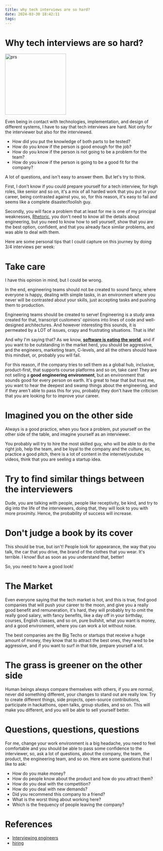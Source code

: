 ```yaml
---
title: why tech interviews are so hard?
date: 2024-03-30 18:42:11
tags:
---
```


# Why tech interviews are so hard?

<img src="/images/techinterviews.png" alt="prs" style="width:200px;"/>

Even being in contact with technologies, implementation, and design of different systems, I have to say that tech interviews are hard. Not only for the interviewer but also for the interviewed.

- How did you put the knowledge of both parts to be tested?
- How do you know if the person is good enough for the job?
- How do you know if the person is not going to be a problem for the team?
- How do you know if the person is going to be a good fit for the company?

A lot of questions, and isn't easy to answer them. But let's try to think.

First, I don't know if you could prepare yourself for a tech interview, for high roles, like senior and so on, it's a mix of all harded work that you put in your career, being contrasted against you, so, for this reason, it's easy to fail and seems like a complete disaster/foolish guy.

Secondly, you will face a problem that at least for me is one of my principal weaknesses, [Rhetoric](https://en.wikipedia.org/wiki/Rhetoric), you don't need to know all the details about engineering, but you need to know how to sell yourself, show that you are the best option, confident, and that you already face similar problems, and was able to deal with them.

Here are some personal tips that I could capture on this journey by doing 3/4 interviews per week:

# Take care

I have this opinion in mind, but I could be wrong.

In the end, engineering teams should not be created to sound fancy, where everyone is happy, dealing with simple tasks, in an environment where you never will be contrasted about your skills, just accepting tasks and pushing them to production.

Engineering teams should be created to serve! Engineering is a study area created for that, transcript customers' opinions into lines of code and well-designed architectures. And however interesting this sounds, it is permeated by a LOT of issues, crapy and frustrating situations. That is life!

And why I'm saying that? As we know, [**software is eating the world**](https://a16z.com/why-software-is-eating-the-world/), and if you want to be outstanding in the market herd, you should be aggressive, and the engineers, marketing team, C-levels, and all the others should have this mindset, or, probably you will fail.

For this reason, if the company tries to sell them as a global hub, inclusive, product-first, that supports course platforms and so on, take care! They are not selling a **good engineering environment**, but an environment that sounds good for every person on earth. It's great to hear that but trust me, you want to hear the deepest and swamp things about the engineering, and if they aren't able to pass this for you, probably they don't have the criticism that you are looking for to improve your career.

# Imagined you on the other side

Always is a good practice, when you face a problem, put yourself on the other side of the table, and imagine yourself as an interviewer.

You probably will try to hire the most skilled guy, who will be able to do the right job, help the team, and be loyal to the company and the culture, so, practice a good pitch, there is a lot of content in the internet/youtube videos, think that you are seeling a startup idea.

# Try to find similar things between the interviewers

Dude, you are talking with people, people like receptivity, be kind, and try to dig into the life of the interviewers, doing that, they will look to you with more proximity. Hence, the probability of success will increase.

# Don't judge a book by its cover

This should be true, but isn't! People look for appearance, the way that you talk, the car that you drive, the brand of the clothes that you wear. It's terrible. I know! But as soon as you understand that, better!

So, you need to have a good look!

# The Market

Even everyone saying that the tech market is hot, and this is true, find good companies that will push your career to the moon, and give you a really good benefit and remuneration, it's hard, they will probably try to omit the really good salary, with fancy benefits, like a day off in your birthday, courses, English classes, and so on, pure bullshit, what you want is money, and a good environment, where you can work a lot without noise.

The best companies are the Big Techs or startups that receive a huge amount of money, they know that to attract the best ones, they need to be aggressive, and if you want to surf in that tide, prepare yourself a lot.

# The grass is greener on the other side

Human beings always compare themselves with others, if you are normal, never did something different, your changes to stand out are really low. Try to create different things, side projects, open-source contributions, participate in hackathons, open talks, group studies, and so on. This will make you different, and you will be able to sell yourself better.

# Questions, questions, questions

For me, change your work environment is a big headache, you need to feel comfortable and you should be able to pass some confidence to the interviewer, so, ask a lot of questions, about the company, the team, the product, the engineering team, and so on. Here are some questions that I like to ask:

- How do you make money?
- How do people know about the product and how do you attract them?
- How do you deal with the competition?
- How do you deal with new demands?
- Did you recommend this company to a friend?
- What is the worst thing about working here?
- Which is the frequency of people leaving the company?

# References

- [Interviewing engineers](https://xdg.me/interviewing-engineers/)
- [hiring](http://www.aaronsw.com/weblog/hiring.en)
